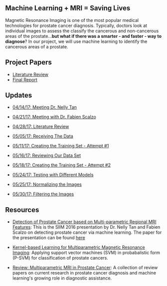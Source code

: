 ## Machine Learning  + MRI = Saving Lives

Magnetic Resonance Imaging is one of the most popular medical technologies for prostate cancer diagnosis. Typically, doctors look at individual images to assess the classify the cancerous and non-cancerous areas of the prostate...**but what if there was a smarter - and faster - way to diagnose**? In our project, we will use machine learning to identify the cancerous areas of a prostate. 

## Project Papers
* [Literature Review](https://docs.google.com/document/d/1arkgSzEYloPr1IbP3LsoZUwqOfah9zB9rGagMA5fBqU/pub)
* [Final Report](https://docs.google.com/document/d/1kvVLDX3gua4Dz9jV8kB29D6YNpihWIQo70EmGQ9bzCk/pub)

## Updates
* [04/14/17: Meeting Dr. Nelly Tan](041417)

* [04/21/17: Meeting with Dr. Fabien Scalzo](042117)

* [04/28/17: Literature Review](literature_review)

* [05/05/17: Receiving The Data](050517)

* [05/11/17: Creating the Training Set - Attempt #1](051117)

* [05/16/17: Reviewing Our Data Set](051617)

* [05/18/17: Creating the Training Set - Attempt #2](051817)

* [05/24/17: Testing with Different Models](052417)

* [05/25/17: Normalizing the Images](052517) 

* [05/30/17: Filtering the Images](053017)


## Resources
* [Detection of Prostate Cancer based on Multi-parametric Regional MRI Features](http://c.ymcdn.com/sites/siim.org/resource/resmgr/siim2016/presentation/SIIM16_Viewing-Tan.pdf): This is the SIIM 2016 presentation by Dr. Nelly Tan and Fabien Scalzo on detecting prostate cancer via machine learning. The paper for the presentation can be found [here](https://c.ymcdn.com/sites/siim.org/resource/resmgr/siim2016abstracts/Image_Tan.pdf)

* [Kernel-based Learning for Multiparametric Magnetic Resonance Imaging](http://ieeexplore.ieee.org/stamp/stamp.jsp?arnumber=6690197&tag=1): Applying support vector machines (SVM) in probabalistic form (P-SVM) for classification of prostate cancers. 

* [Review: Multiparametric MRI in Prostate Cancer](http://www.prostate-cancer-today.org/fulltext/2014/Esen_T141201a.pdf): A collection of review papers on current research in prostate cancer diagnosis and machine learning's growing role in diagnostic assistance. 

